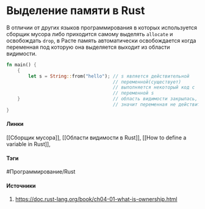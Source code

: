 # Выделение памяти в Rust
В отличии от других языков программирования в которых используется сборщик мусора либо приходится самому выделять `allocate` и освобождать `drop`, в Расте память автоматически освобождается когда переменная под которую она выделяется выходит из области видимости.
```rust
fn main() {
    {
        let s = String::from("hello"); // s является действительной 
								       // переменной(существует)
                                       // выполняется некоторый код с                                    
                                       // переменной s
    }                                  // область видимости закрылась, а 
                                       // значит переменная не действительна
}

```
#### Линки
 [[Сборщик мусора]],
 [[Области видимости в Rust]],
 [[How to define a variable in Rust]],
#### Тэги
 #Программирование/Rust 
#### Источники
1. https://doc.rust-lang.org/book/ch04-01-what-is-ownership.html